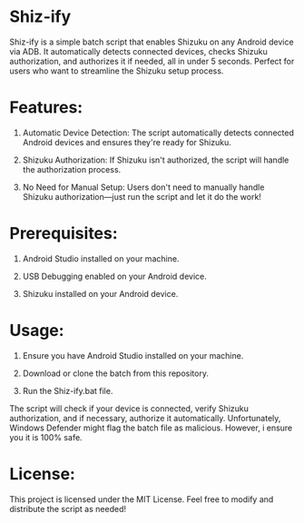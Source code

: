 # Shiz-ify
Shiz-ify is a simple batch script that enables Shizuku on any Android device via ADB. It automatically detects connected devices, checks Shizuku authorization, and authorizes it if needed, all in under 5 seconds. Perfect for users who want to streamline the Shizuku setup process.
# Features:

1. Automatic Device Detection: The script automatically detects connected Android devices and ensures they're ready for Shizuku.

2. Shizuku Authorization: If Shizuku isn't authorized, the script will handle the authorization process.

3. No Need for Manual Setup: Users don't need to manually handle Shizuku authorization—just run the script and let it do the work!

# Prerequisites:

1. Android Studio installed on your machine.
  
2. USB Debugging enabled on your Android device.

3. Shizuku installed on your Android device.

# Usage:

1. Ensure you have Android Studio installed on your machine.

2. Download or clone the batch from this repository.

3. Run the Shiz-ify.bat file.

The script will check if your device is connected, verify Shizuku authorization, and if necessary, authorize it automatically.
Unfortunately, Windows Defender might flag the batch file as malicious. However, i ensure you it is 100% safe.
# License:
This project is licensed under the MIT License. Feel free to modify and distribute the script as needed!
